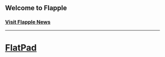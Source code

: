 ## Welcome to Flapple

### [Visit Flapple News](https://flappletech.github.io/news/)
 

<hr>

# [FlatPad](https://flappletech.github.io/flatpad/)





